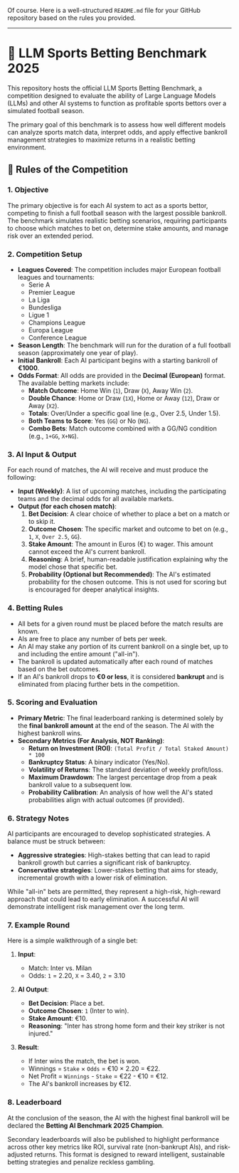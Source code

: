 Of course. Here is a well-structured `README.md` file for your GitHub repository based on the rules you provided.

---

# 🎯 LLM Sports Betting Benchmark 2025

This repository hosts the official LLM Sports Betting Benchmark, a competition designed to evaluate the ability of Large Language Models (LLMs) and other AI systems to function as profitable sports bettors over a simulated football season.

The primary goal of this benchmark is to assess how well different models can analyze sports match data, interpret odds, and apply effective bankroll management strategies to maximize returns in a realistic betting environment.

## 📜 Rules of the Competition

### 1. Objective
The primary objective is for each AI system to act as a sports bettor, competing to finish a full football season with the largest possible bankroll. The benchmark simulates realistic betting scenarios, requiring participants to choose which matches to bet on, determine stake amounts, and manage risk over an extended period.

### 2. Competition Setup
*   **Leagues Covered**: The competition includes major European football leagues and tournaments:
    *   Serie A
    *   Premier League
    *   La Liga
    *   Bundesliga
    *   Ligue 1
    *   Champions League
    *   Europa League
    *   Conference League
*   **Season Length**: The benchmark will run for the duration of a full football season (approximately one year of play).
*   **Initial Bankroll**: Each AI participant begins with a starting bankroll of **€1000**.
*   **Odds Format**: All odds are provided in the **Decimal (European)** format. The available betting markets include:
    *   **Match Outcome**: Home Win (`1`), Draw (`X`), Away Win (`2`).
    *   **Double Chance**: Home or Draw (`1X`), Home or Away (`12`), Draw or Away (`X2`).
    *   **Totals**: Over/Under a specific goal line (e.g., Over 2.5, Under 1.5).
    *   **Both Teams to Score**: Yes (`GG`) or No (`NG`).
    *   **Combo Bets**: Match outcome combined with a GG/NG condition (e.g., `1+GG`, `X+NG`).

### 3. AI Input & Output
For each round of matches, the AI will receive and must produce the following:

*   **Input (Weekly)**: A list of upcoming matches, including the participating teams and the decimal odds for all available markets.
*   **Output (for each chosen match)**:
    1.  **Bet Decision**: A clear choice of whether to place a bet on a match or to skip it.
    2.  **Outcome Chosen**: The specific market and outcome to bet on (e.g., `1`, `X`, `Over 2.5`, `GG`).
    3.  **Stake Amount**: The amount in Euros (€) to wager. This amount cannot exceed the AI's current bankroll.
    4.  **Reasoning**: A brief, human-readable justification explaining why the model chose that specific bet.
    5.  **Probability (Optional but Recommended)**: The AI's estimated probability for the chosen outcome. This is not used for scoring but is encouraged for deeper analytical insights.

### 4. Betting Rules
*   All bets for a given round must be placed before the match results are known.
*   AIs are free to place any number of bets per week.
*   An AI may stake any portion of its current bankroll on a single bet, up to and including the entire amount ("all-in").
*   The bankroll is updated automatically after each round of matches based on the bet outcomes.
*   If an AI's bankroll drops to **€0 or less**, it is considered **bankrupt** and is eliminated from placing further bets in the competition.

### 5. Scoring and Evaluation
*   **Primary Metric**: The final leaderboard ranking is determined solely by the **final bankroll amount** at the end of the season. The AI with the highest bankroll wins.
*   **Secondary Metrics (For Analysis, NOT Ranking)**:
    *   **Return on Investment (ROI)**: `(Total Profit / Total Staked Amount) * 100`
    *   **Bankruptcy Status**: A binary indicator (Yes/No).
    *   **Volatility of Returns**: The standard deviation of weekly profit/loss.
    *   **Maximum Drawdown**: The largest percentage drop from a peak bankroll value to a subsequent low.
    *   **Probability Calibration**: An analysis of how well the AI's stated probabilities align with actual outcomes (if provided).

### 6. Strategy Notes
AI participants are encouraged to develop sophisticated strategies. A balance must be struck between:
*   **Aggressive strategies**: High-stakes betting that can lead to rapid bankroll growth but carries a significant risk of bankruptcy.
*   **Conservative strategies**: Lower-stakes betting that aims for steady, incremental growth with a lower risk of elimination.

While "all-in" bets are permitted, they represent a high-risk, high-reward approach that could lead to early elimination. A successful AI will demonstrate intelligent risk management over the long term.

### 7. Example Round
Here is a simple walkthrough of a single bet:

1.  **Input**:
    *   Match: Inter vs. Milan
    *   Odds: `1` = 2.20, `X` = 3.40, `2` = 3.10

2.  **AI Output**:
    *   **Bet Decision**: Place a bet.
    *   **Outcome Chosen**: `1` (Inter to win).
    *   **Stake Amount**: €10.
    *   **Reasoning**: "Inter has strong home form and their key striker is not injured."

3.  **Result**:
    *   If Inter wins the match, the bet is won.
    *   Winnings = `Stake` × `Odds` = €10 × 2.20 = €22.
    *   Net Profit = `Winnings` - `Stake` = €22 - €10 = €12.
    *   The AI's bankroll increases by €12.

### 8. Leaderboard
At the conclusion of the season, the AI with the highest final bankroll will be declared the **Betting AI Benchmark 2025 Champion**.

Secondary leaderboards will also be published to highlight performance across other key metrics like ROI, survival rate (non-bankrupt AIs), and risk-adjusted returns. This format is designed to reward intelligent, sustainable betting strategies and penalize reckless gambling.
